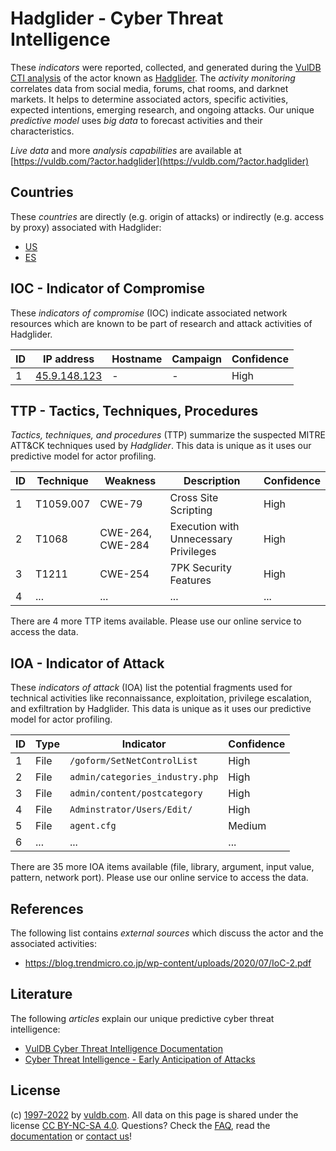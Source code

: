 # Hadglider - Cyber Threat Intelligence

These _indicators_ were reported, collected, and generated during the [VulDB CTI analysis](https://vuldb.com/?kb.cti) of the actor known as [Hadglider](https://vuldb.com/?actor.hadglider). The _activity monitoring_ correlates data from social media, forums, chat rooms, and darknet markets. It helps to determine associated actors, specific activities, expected intentions, emerging research, and ongoing attacks. Our unique _predictive model_ uses _big data_ to forecast activities and their characteristics.

_Live data_ and more _analysis capabilities_ are available at [https://vuldb.com/?actor.hadglider](https://vuldb.com/?actor.hadglider)

## Countries

These _countries_ are directly (e.g. origin of attacks) or indirectly (e.g. access by proxy) associated with Hadglider:

* [US](https://vuldb.com/?country.us)
* [ES](https://vuldb.com/?country.es)

## IOC - Indicator of Compromise

These _indicators of compromise_ (IOC) indicate associated network resources which are known to be part of research and attack activities of Hadglider.

ID | IP address | Hostname | Campaign | Confidence
-- | ---------- | -------- | -------- | ----------
1 | [45.9.148.123](https://vuldb.com/?ip.45.9.148.123) | - | - | High

## TTP - Tactics, Techniques, Procedures

_Tactics, techniques, and procedures_ (TTP) summarize the suspected MITRE ATT&CK techniques used by _Hadglider_. This data is unique as it uses our predictive model for actor profiling.

ID | Technique | Weakness | Description | Confidence
-- | --------- | -------- | ----------- | ----------
1 | T1059.007 | CWE-79 | Cross Site Scripting | High
2 | T1068 | CWE-264, CWE-284 | Execution with Unnecessary Privileges | High
3 | T1211 | CWE-254 | 7PK Security Features | High
4 | ... | ... | ... | ...

There are 4 more TTP items available. Please use our online service to access the data.

## IOA - Indicator of Attack

These _indicators of attack_ (IOA) list the potential fragments used for technical activities like reconnaissance, exploitation, privilege escalation, and exfiltration by Hadglider. This data is unique as it uses our predictive model for actor profiling.

ID | Type | Indicator | Confidence
-- | ---- | --------- | ----------
1 | File | `/goform/SetNetControlList` | High
2 | File | `admin/categories_industry.php` | High
3 | File | `admin/content/postcategory` | High
4 | File | `Adminstrator/Users/Edit/` | High
5 | File | `agent.cfg` | Medium
6 | ... | ... | ...

There are 35 more IOA items available (file, library, argument, input value, pattern, network port). Please use our online service to access the data.

## References

The following list contains _external sources_ which discuss the actor and the associated activities:

* https://blog.trendmicro.co.jp/wp-content/uploads/2020/07/IoC-2.pdf

## Literature

The following _articles_ explain our unique predictive cyber threat intelligence:

* [VulDB Cyber Threat Intelligence Documentation](https://vuldb.com/?kb.cti)
* [Cyber Threat Intelligence - Early Anticipation of Attacks](https://www.scip.ch/en/?labs.20201022)

## License

(c) [1997-2022](https://vuldb.com/?kb.changelog) by [vuldb.com](https://vuldb.com/?kb.about). All data on this page is shared under the license [CC BY-NC-SA 4.0](https://creativecommons.org/licenses/by-nc-sa/4.0/). Questions? Check the [FAQ](https://vuldb.com/?kb.faq), read the [documentation](https://vuldb.com/?kb) or [contact us](https://vuldb.com/?contact)!

